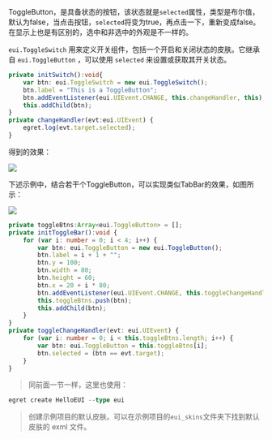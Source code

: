ToggleButton，是具备状态的按钮，该状态就是`selected`属性，类型是布尔值，默认为false，当点击按钮，`selected`将变为true，再点击一下，重新变成false。在显示上也是有区别的，选中和非选中的外观是不一样的。

`eui.ToggleSwitch` 用来定义开关组件，包括一个开启和关闭状态的皮肤。它继承自 `eui.ToggleButton` ，可以使用 `selected` 来设置或获取其开关状态。

~~~ typescript 
private initSwitch():void{
    var btn: eui.ToggleSwitch = new eui.ToggleSwitch();
    btn.label = "This is a ToggleButton";
    btn.addEventListener(eui.UIEvent.CHANGE, this.changeHandler, this);
    this.addChild(btn);
}
private changeHandler(evt:eui.UIEvent) {
    egret.log(evt.target.selected);
}
~~~ 
得到的效果：

![](560158f61ec92.png)

下述示例中，结合若干个ToggleButton，可以实现类似TabBar的效果，如图所示：

![](560159042f1bf.png)

~~~ typescript 
private toggleBtns:Array<eui.ToggleButton> = [];
private initToggleBar():void {
    for (var i: number = 0; i < 4; i++) {
        var btn: eui.ToggleButton = new eui.ToggleButton();
        btn.label = i + 1 + "";
        btn.y = 100;
        btn.width = 80;
        btn.height = 60;
        btn.x = 20 + i * 80;
        btn.addEventListener(eui.UIEvent.CHANGE, this.toggleChangeHandler, this);
        this.toggleBtns.push(btn);
        this.addChild(btn);
    }
}
private toggleChangeHandler(evt: eui.UIEvent) {
    for (var i: number = 0; i < this.toggleBtns.length; i++) {
        var btn: eui.ToggleButton = this.toggleBtns[i];
        btn.selected = (btn == evt.target);
    }
}
~~~ 


> 同前面一节一样，这里也使用：
~~~ typescript
egret create HelloEUI --type eui
~~~ 
> 创建示例项目的默认皮肤。可以在示例项目的`eui_skins`文件夹下找到默认皮肤的 exml 文件。
